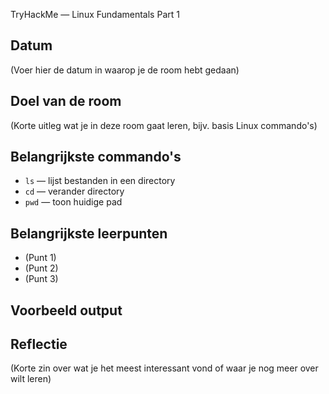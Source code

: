  TryHackMe — Linux Fundamentals Part 1

## Datum
(Voer hier de datum in waarop je de room hebt gedaan)

## Doel van de room
(Korte uitleg wat je in deze room gaat leren, bijv. basis Linux commando's)

## Belangrijkste commando's
- `ls` — lijst bestanden in een directory
- `cd` — verander directory
- `pwd` — toon huidige pad

## Belangrijkste leerpunten
- (Punt 1)
- (Punt 2)
- (Punt 3)

## Voorbeeld output

## Reflectie
(Korte zin over wat je het meest interessant vond of waar je nog meer over wilt leren)
